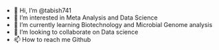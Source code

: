 - 👋 Hi, I’m @tabish741
- 👀 I’m interested in Meta Analysis and Data Science
- 🌱 I’m currently learning Biotechnology and Microbial Genome analysis
- 💞️ I’m looking to collaborate on Data science
- 📫 How to reach me Github

<!---
tabish741/tabish741 is a ✨ special ✨ repository because its `README.md` (this file) appears on your GitHub profile.
You can click the Preview link to take a look at your changes.
--->
